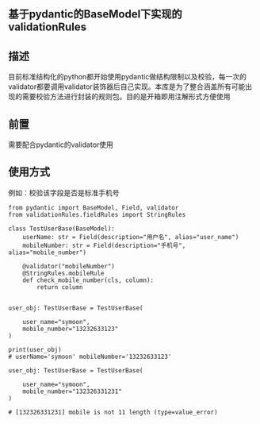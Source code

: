 ## 基于pydantic的BaseModel下实现的validationRules
##  描述
目前标准结构化的python都开始使用pydantic做结构限制以及校验，每一次的validator都要调用validator装饰器后自己实现。本库是为了整合涵盖所有可能出现的需要校验方法进行封装的规则包。目的是开箱即用注解形式方便使用
## 前置
需要配合pydantic的validator使用

## 使用方式

例如：校验该字段是否是标准手机号
```python3
from pydantic import BaseModel, Field, validator
from validationRules.fieldRules import StringRules

class TestUserBase(BaseModel):
    userName: str = Field(description="用户名", alias="user_name")
    mobileNumber: str = Field(description="手机号", alias="mobile_number")

    @validator("mobileNumber")
    @StringRules.mobileRule
    def check_mobile_number(cls, column):
        return column


user_obj: TestUserBase = TestUserBase(

    user_name="symoon",
    mobile_number="13232633123"
)

print(user_obj)
# userName='symoon' mobileNumber='13232633123'

user_obj: TestUserBase = TestUserBase(

    user_name="symoon",
    mobile_number="132326331231"
)

# [132326331231] mobile is not 11 length (type=value_error)
```
